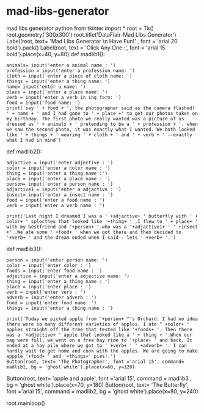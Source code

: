 # mad-libs-generator
mad libs generator python
from tkinter import *
root = Tk()
root.geometry('300x300')
root.title('DataFlair-Mad Libs Generator')
Label(root, text= 'Mad Libs Generator \n Have Fun!' , font = 'arial 20 bold').pack()
Label(root, text = 'Click Any One :', font = 'arial 15 bold').place(x=40, y=80)
def madlib1():

    animals= input('enter a animal name : ')
    profession = input('enter a profession name: ')
    cloth = input('enter a piece of cloth name: ')
    things = input('enter a thing name: ')
    name= input('enter a name: ')
    place = input('enter a place name: ')
    verb = input('enter a verb in ing form: ')
    food = input('food name: ')
    print('say ' + food + ', the photographer said as the camera flashed! ' + name + ' and I had gone to ' + place +' to get our photos taken on my birthday. The first photo we really wanted was a picture of us dressed as ' + animals + ' pretending to be a ' + profession + '. when we saw the second photo, it was exactly what I wanted. We both looked like ' + things + ' wearing ' + cloth + ' and ' + verb + ' --exactly what I had in mind')


def madlib2():
   
    adjactive = input('enter adjective : ')
    color = input('enter a color name : ')
    thing = input('enter a thing name :')
    place = input('enter a place name : ')
    person= input('enter a person name : ')
    adjactive1 = input('enter a adjactive : ')
    insect= input('enter a insect name : ')
    food = input('enter a food name : ')
    verb = input('enter a verb name : ')

    print('Last night I dreamed I was a ' +adjactive+ ' butterfly with ' + color+ ' splocthes that looked like '+thing+ ' .I flew to ' + place+ ' with my bestfriend and '+person+ ' who was a '+adjactive1+ ' ' +insect +' .We ate some ' +food+ ' when we got there and then decided to '+verb+ ' and the dream ended when I said-- lets ' +verb+ '.')


def madlib3():

    person = input('enter person name: ')
    color = input('enter color : ')
    foods = input('enter food name : ')
    adjective = input('enter a adjective name: ')
    thing = input('enter a thing name : ')
    place = input('enter place : ')
    verb = input('enter verb : ')
    adverb = input('enter adverb : ')
    food = input('enter food name: ')
    things = input('enter a thing name : ')
   
    print('Today we picked apple from '+person+ "'s Orchard. I had no idea there were so many different varieties of apples. I ate " +color+ ' apples straight off the tree that tested like '+foods+ '. Then there was a '+adjective+ ' apple that looked like a ' + thing + '.When our bag were full, we went on a free hay ride to '+place+ ' and back. It ended at a hay pile where we got to ' +verb+ ' ' +adverb+ '. I can hardly wait to get home and cook with the apples. We are going to make appple '+food+ ' and '+things+' pies!.')
    Button(root, text= 'The Photographer', font ='arial 15', command= madlib1, bg = 'ghost white').place(x=60, y=120)
Button(root, text= 'apple and apple', font ='arial 15', command = madlib3 , bg = 'ghost white').place(x=70, y=180)
Button(root, text= 'The Butterfly', font ='arial 15', command = madlib2, bg = 'ghost white').place(x=80, y=240)

root.mainloop()
